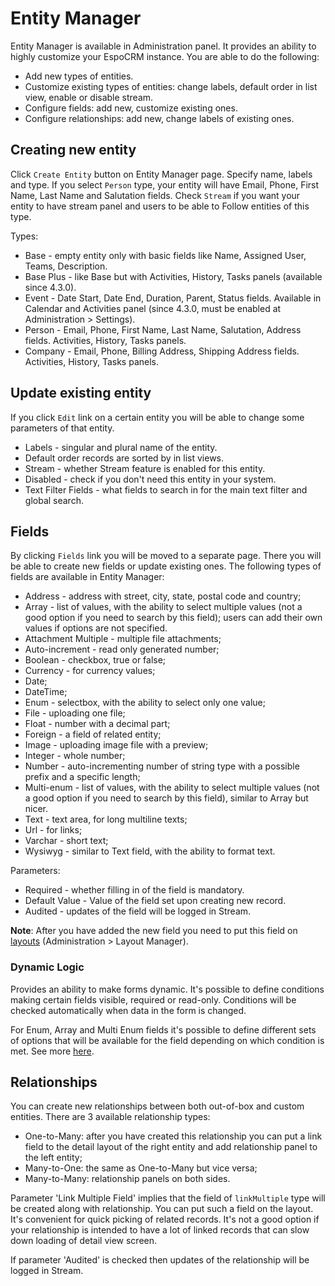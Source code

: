 # Entity Manager

Entity Manager is available in Administration panel. It provides an ability to highly customize your EspoCRM instance. You are able to do the following:

* Add new types of entities.
* Customize existing types of entities: change labels, default order in list view, enable or disable stream.
* Configure fields: add new, customize existing ones.
* Configure relationships: add new, change labels of existing ones.

## Creating new entity

Click `Create Entity` button on Entity Manager page. Specify name, labels and type. If you select `Person` type, your entity will have Email, Phone, First Name, Last Name and Salutation fields. Check `Stream` if you want your entity to have stream panel and users to be able to Follow entities of this type.

Types:

* Base - empty entity only with basic fields like Name, Assigned User, Teams, Description.
* Base Plus - like Base but with Activities, History, Tasks panels (available since 4.3.0).
* Event - Date Start, Date End, Duration, Parent, Status fields. Available in Calendar and Activities panel (since 4.3.0, must be enabled at Administration > Settings).
* Person - Email, Phone, First Name, Last Name, Salutation, Address fields. Activities, History, Tasks panels.
* Company - Email, Phone, Billing Address, Shipping Address fields. Activities, History, Tasks panels.

## Update existing entity

If you click `Edit` link on a certain entity you will be able to change some parameters of that entity.

* Labels - singular and plural name of the entity.
* Default order records are sorted by in list views.
* Stream - whether Stream feature is enabled for this entity.
* Disabled - check if you don't need this entity in your system.
* Text Filter Fields - what fields to search in for the main text filter and global search.


## Fields

By clicking `Fields` link you will be moved to a separate page. There you will be able to create new fields or update existing ones. The following types of fields are available in Entity Manager:

* Address - address with street, city, state, postal code and country;
* Array - list of values, with the ability to select multiple values (not a good option if you need to search by this field); users can add their own values if options are not specified.
* Attachment Multiple - multiple file attachments;
* Auto-increment - read only generated number;
* Boolean - checkbox, true or false;
* Currency - for currency values;
* Date;
* DateTime;
* Enum - selectbox, with the ability to select only one value;
* File - uploading one file;
* Float - number with a decimal part;
* Foreign - a field of related entity;
* Image - uploading image file with a preview;
* Integer - whole number;
* Number - auto-incrementing number of string type with a possible prefix and a specific length;
* Multi-enum - list of values, with the ability to select multiple values (not a good option if you need to search by this field), similar to Array but nicer.
* Text - text area, for long multiline texts;
* Url - for links;
* Varchar - short text;
* Wysiwyg - similar to Text field, with the ability to format text.

Parameters:
* Required - whether filling in of the field is mandatory.
* Default Value - Value of the field set upon creating new record.
* Audited - updates of the field will be logged in Stream.

**Note**: After you have added the new field you need to put this field on [layouts](layout-manager.md) (Administration > Layout Manager).

### Dynamic Logic

Provides an ability to make forms dynamic. It's possible to define conditions making certain fields visible, required or read-only. Conditions will be checked automatically when data in the form is changed.

For Enum, Array and Multi Enum fields it's possible to define different sets of options that will be available for the field depending on which condition is met. See more [here](dynamic-logic.md).


## Relationships

You can create new relationships between both out-of-box and custom entities. There are 3 available relationship types:

* One-to-Many: after you have created this relationship you can put a link field to the detail layout of the right entity and add relationship panel to the left entity;
* Many-to-One: the same as One-to-Many but vice versa;
* Many-to-Many: relationship panels on both sides.

Parameter 'Link Multiple Field' implies that the field of `linkMultiple` type will be created along with relationship. You can put such a field on the layout. It's convenient for quick picking of related records. It's not a good option if your relationship is intended to have a lot of linked records that can slow down loading of detail view screen.

If parameter 'Audited' is checked then updates of the relationship will be logged in Stream.

